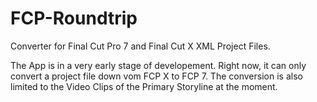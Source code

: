 FCP-Roundtrip
=============

Converter for Final Cut Pro 7 and Final Cut X XML Project Files.

The App is in a very early stage of developement. Right now, it can only convert a project file down vom FCP X to FCP 7. The conversion is also limited to the Video Clips of the Primary Storyline at the moment. 
